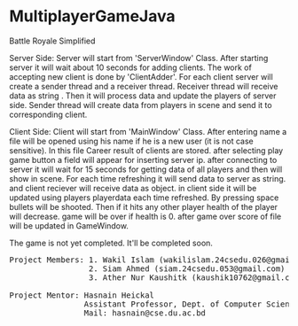 # MultiplayerGameJava

Battle Royale Simplified

Server Side:
Server will start from 'ServerWindow' Class. After starting server it will wait about 10 seconds for
adding clients. The work of accepting new client is done by 'ClientAdder'. For each client server
will create a sender thread and a receiver thread. Receiver thread will receive data as string . Then it
will process data and update the players of server side. Sender thread will create data from players
in scene and send it to corresponding client.

Client Side:
Client will start from 'MainWindow' Class. After entering name a file will be opened using his name
if he is a new user (it is not case sensitive). In this file Career result of clients are stored. after
selecting play game button a field will appear for inserting server ip. after connecting to server it
will wait for 15 seconds for getting data of all players and then will show in scene. For each time
refreshing it will send data to server as string. and client reciever will receive data as object. in
client side it will be updated using players playerdata each time refreshed. By pressing space bullets
will be shooted. Then if it hits any other player health of the player will decrease. game will be over
if health is 0. after game over score of file will be updated in GameWindow.

The game is not yet completed. It'll be completed soon.

<pre>
Project Members: 1. Wakil Islam (wakilislam.24csedu.026@gmail.com)
                 2. Siam Ahmed (siam.24csedu.053@gmail.com)
                 3. Ather Nur Kaushitk (kaushik10762@gmail.com)
                 
Project Mentor: Hasnain Heickal 
                Assistant Professor, Dept. of Computer Science and Engineering, University of Dhaka 
                Mail: hasnain@cse.du.ac.bd
</pre>
